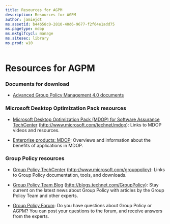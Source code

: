 ```yaml
---
title: Resources for AGPM
description: Resources for AGPM
author: jamiejdt
ms.assetid: b44b58c0-2810-40d6-9677-f2f64e1add75
ms.pagetype: mdop
ms.mktglfcycl: manage
ms.sitesec: library
ms.prod: w10
---
```



# Resources for AGPM


### Documents for download

-   [Advanced Group Policy Management 4.0 documents](http://go.microsoft.com/fwlink/?LinkID=158931)

### Microsoft Desktop Optimization Pack resources

-   [Microsoft Desktop Optimization Pack (MDOP) for Software Assurance TechCenter](http://go.microsoft.com/fwlink/?LinkID=159870) (http://www.microsoft.com/technet/mdop): Links to MDOP videos and resources.

-   [Enterprise products: MDOP](http://go.microsoft.com/fwlink/?LinkID=160297): Overviews and information about the benefits of applications in MDOP.

### Group Policy resources

-   [Group Policy TechCenter](http://go.microsoft.com/fwlink/?LinkID=145531) (http://www.microsoft.com/grouppolicy): Links to Group Policy documentation, tools, and downloads.

-   [Group Policy Team Blog](http://go.microsoft.com/fwlink/?LinkID=75192) (http://blogs.technet.com/GroupPolicy): Stay current on the latest news about Group Policy with articles by the Group Policy Team and other experts.

-   [Group Policy Forum](http://go.microsoft.com/fwlink/?LinkID=145532): Do you have questions about Group Policy or AGPM? You can post your questions to the forum, and receive answers from the experts.

 

 





